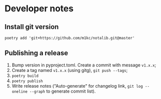 # Developer notes

## Install git version

```
poetry add 'git+https://github.com/m1kc/notalib.git@master'
```

## Publishing a release

1. Bump version in pyproject.toml. Create a commit with message `v1.x.x`;
2. Create a tag named `v1.x.x` (using gitg), `git push --tags`;
3. `poetry build`
4. `poetry publish`
5. Write release notes ("Auto-generate" for changelog link, `git log --oneline --graph` to generate commit list).
